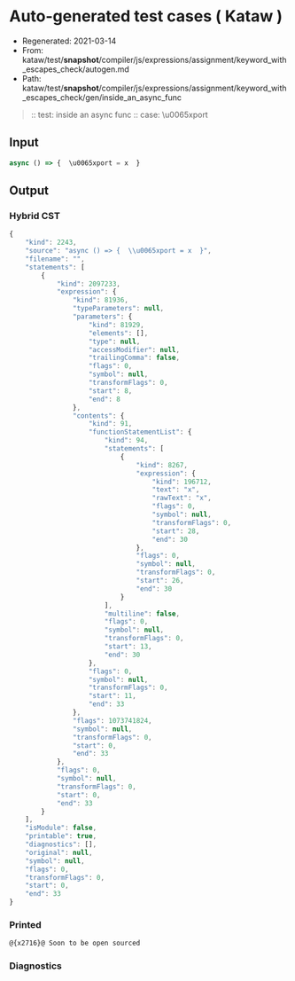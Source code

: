# Auto-generated test cases ( Kataw )
- Regenerated: 2021-03-14
- From: kataw/test/__snapshot__/compiler/js/expressions/assignment/keyword_with_escapes_check/autogen.md
- Path: kataw/test/__snapshot__/compiler/js/expressions/assignment/keyword_with_escapes_check/gen/inside_an_async_func
> :: test: inside an async func
> :: case: \u0065xport
## Input

`````js
async () => {  \u0065xport = x  }
`````

## Output

### Hybrid CST

```javascript
{
    "kind": 2243,
    "source": "async () => {  \\u0065xport = x  }",
    "filename": "",
    "statements": [
        {
            "kind": 2097233,
            "expression": {
                "kind": 81936,
                "typeParameters": null,
                "parameters": {
                    "kind": 81929,
                    "elements": [],
                    "type": null,
                    "accessModifier": null,
                    "trailingComma": false,
                    "flags": 0,
                    "symbol": null,
                    "transformFlags": 0,
                    "start": 8,
                    "end": 8
                },
                "contents": {
                    "kind": 91,
                    "functionStatementList": {
                        "kind": 94,
                        "statements": [
                            {
                                "kind": 8267,
                                "expression": {
                                    "kind": 196712,
                                    "text": "x",
                                    "rawText": "x",
                                    "flags": 0,
                                    "symbol": null,
                                    "transformFlags": 0,
                                    "start": 28,
                                    "end": 30
                                },
                                "flags": 0,
                                "symbol": null,
                                "transformFlags": 0,
                                "start": 26,
                                "end": 30
                            }
                        ],
                        "multiline": false,
                        "flags": 0,
                        "symbol": null,
                        "transformFlags": 0,
                        "start": 13,
                        "end": 30
                    },
                    "flags": 0,
                    "symbol": null,
                    "transformFlags": 0,
                    "start": 11,
                    "end": 33
                },
                "flags": 1073741824,
                "symbol": null,
                "transformFlags": 0,
                "start": 0,
                "end": 33
            },
            "flags": 0,
            "symbol": null,
            "transformFlags": 0,
            "start": 0,
            "end": 33
        }
    ],
    "isModule": false,
    "printable": true,
    "diagnostics": [],
    "original": null,
    "symbol": null,
    "flags": 0,
    "transformFlags": 0,
    "start": 0,
    "end": 33
}
```

### Printed

```javascript
@{x2716}@ Soon to be open sourced
```

### Diagnostics

```javascript

```

